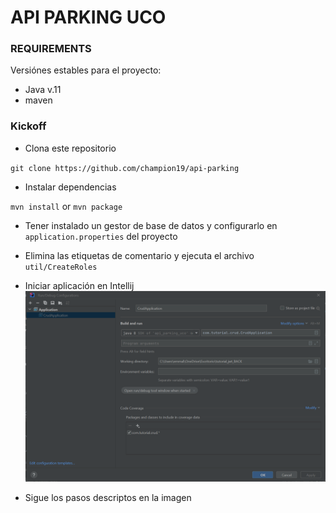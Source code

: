 # API PARKING UCO

### REQUIREMENTS
Versiónes estables para el proyecto:

- Java v.11
- maven

### Kickoff

+ Clona este repositorio

``git clone https://github.com/champion19/api-parking``
+ Instalar dependencias

``mvn install`` or ``mvn package``

+ Tener instalado un gestor de base de datos y configurarlo en
``application.properties`` del proyecto

+ Elimina las etiquetas de comentario y ejecuta el archivo
``util/CreateRoles``


+ Iniciar aplicación en Intellij
![img.png](img.png)
+ Sigue los pasos descriptos en la imagen



